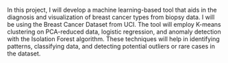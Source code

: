 In this project, I will develop a machine learning-based tool that aids in the diagnosis and visualization of breast cancer types from biopsy data. I will be using the Breast Cancer Dataset from UCI. The tool will employ K-means clustering on PCA-reduced data, logistic regression, and anomaly detection with the Isolation Forest algorithm. These techniques will help in identifying patterns, classifying data, and detecting potential outliers or rare cases in the dataset.
